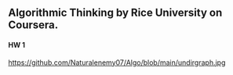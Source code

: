 ## Algorithmic Thinking by Rice University on Coursera. 
#### HW 1

https://github.com/Naturalenemy07/Algo/blob/main/undirgraph.jpg
